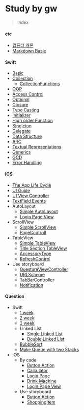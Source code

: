 # Study by gw

> Index

#### etc
- [컴퓨터 개론](https://github.com/Gunwoos/study/blob/master/Review_1_week.md)
- [Markdown Basic](https://github.com/Gunwoos/study/blob/master/MarkDown.md)

#### Swift
- [Basic](https://github.com/Gunwoos/study/blob/master/Swift_Basic.md)
- [Collection](https://github.com/Gunwoos/study/blob/master/Swift_Collection.md) 
  - [CollectionFunctions](https://github.com/Gunwoos/study/blob/master/Swift_CollectionFunctions.md)
- [OOP](https://github.com/Gunwoos/study/blob/master/Swift_OOP.md) 
- [Access Control](https://github.com/Gunwoos/study/blob/master/Swift_Accesscontrol.md) 
- [Optional](https://github.com/Gunwoos/study/blob/master/Swift_Optional.md) 
- [Closure](https://github.com/Gunwoos/study/blob/master/Swift_Closure.md) 
- [Type Casting](https://github.com/Gunwoos/study/blob/master/Swift_Typecasting.md) 
- [Initializer](https://github.com/Gunwoos/study/blob/master/Swift_Initializer.md) 
- [High order Function](https://github.com/Gunwoos/study/blob/master/Swift_High%20order%20Fuction.md)
- [Singleton](https://github.com/Gunwoos/study/blob/master/Swift_Singleton.md)
- [Delegate](https://github.com/Gunwoos/study/blob/master/Swift_Delegate.md)
- [Data Structure]()
- [ARC]()
- [Textual Representations]()
- [Generics]()
- [GCD]()
- [Error Handling](https://github.com/Gunwoos/study/blob/master/IOS_ErrorHandling.md)

#### IOS
- [The App Life Cycle](https://github.com/Gunwoos/study/blob/master/IOS_TheAppLifeCycle.md)
- [UI Guide](https://github.com/GUnwoos/study/blob/master/IOS_UI_Guide.md)
- [UI View Controller](https://github.com/Gunwoos/study/blob/master/IOS_UIViewController.md)
- [TextField Events](https://github.com/Gunwoos/study/blob/master/IOS_TextField.md)
- AutoLayout
  - [Simple AutoLayout](https://github.com/Gunwoos/study/blob/master/IOS_autoLayout.md)
  - [Login Page View](https://github.com/Gunwoos/study/blob/master/IOS_loginPage_autoLayout.md)
- ScrollView
  - [Simple ScrollView](https://github.com/Gunwoos/study/blob/master/IOS_SimpleScrollView.md)
  - [PageControll](https://github.com/Gunwoos/study/blob/master/IOS_pageControll.md)
- TableView
  - [Simple TableView](http://github.com/Gunwoos/study/blob/master/IOS_TableView.md)
  - [Title Section TableView](https://github.com/Gunwoos/study/blob/master/IOS_TableView_Section.md)
  - [AccessoryType](https://github.com/Gunwoos/study/blob/master/IOS_tableView_accessoryType.md)
  - [RefreshControl](https://github.com/Gunwoos/study/blob/master/IOS_tableView_refreshControl.md)
- Use storyboard
  - [GuestureViewController](https://github.com/Gunwoos/study/blob/master/IOS_GuestureViewController.md)
  - [URLScheme](https://github.com/Gunwoos/study/blob/master/IOS_URLScheme.md)
  - [TabBarController](https://github.com/Gunwoos/study/blob/master/IOS_TabBarController.md)
  - [Notification](https://github.com/Gunwoos/study/blob/master/IOS_TabBarController.md)

#### Question
- Swift
  - [1 week](https://github.com/Gunwoos/study/blob/master/Question_2_week.md)
  - [2 week](https://github.com/Gunwoos/study/blob/master/Question_3_week.md)
  - [3 week](https://github.com/Gunwoos/study/blob/master/Question_4_week.md)
  - Linked List
    - [Single Linked List](https://github.com/Gunwoos/study/blob/master/Swift_singleLinkedList.md)
    - [Double Linked List](https://github.com/Gunwoos/study/blob/master/Swift_DoubleLinkedList.md)
  - [BubbleSort](https://github.com/Gunwoos/study/blob/master/Swift_BubbleSort.md)
  - [Make Queue with two Stacks](https://github.com/Gunwoos/study/blob/master/Swift_makeQueue.md)
- IOS
  - By code
    - [Button Action](https://github.com/Gunwoos/study/blob/master/Question_Button.md)
    - [Calculator](https://github.com/Gunwoos/study/blob/master/IOS_Calculator.md)
    - [Login Page](https://github.com/Gunwoos/study/blob/master/IOS_LoginPage.md)
    - [Drink Machine](https://github.com/Gunwoos/study/blob/master/IOS_DrinkMachine.md)
    - [Login Page View](https://github.com/Gunwoos/study/blob/master/IOS_loginPage_autoLayout.md)
  - Use storyboard
    - [Button Action](https://github.com/Gunwoos/study/blob/master/IOS_StroyBoard_ButtonAction.md)
    - [ShoppingItem](https://github.com/Gunwoos/study/blob/master/IOS_ShoppingItem.md)
    
